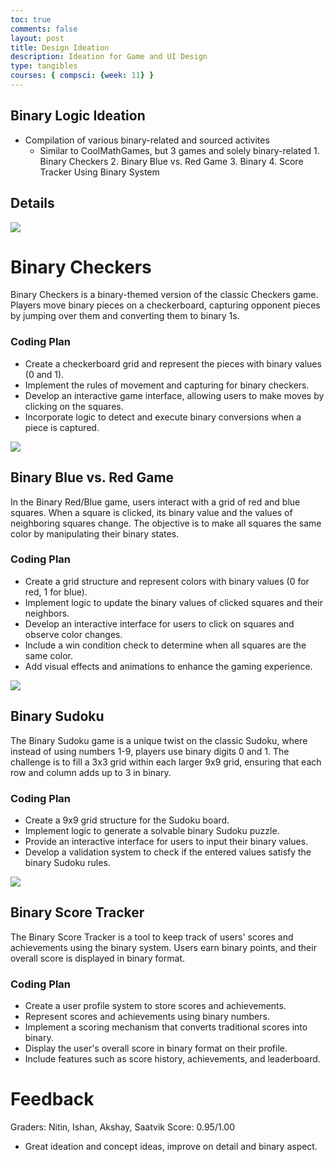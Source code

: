 ```yaml
---
toc: true
comments: false
layout: post
title: Design Ideation
description: Ideation for Game and UI Design
type: tangibles
courses: { compsci: {week: 11} }
---
```


## Binary Logic Ideation

- Compilation of various binary-related and sourced activites
  - Similar to CoolMathGames, but 3 games and solely binary-related
        1. Binary Checkers
        2. Binary Blue vs. Red Game
        3. Binary 
        4. Score Tracker Using Binary System

## Details

<img src="https://github.com/alaraipek/Issues/assets/115954616/ab249767-70e6-48b6-a954-6eec944aad5e">

# Binary Checkers

Binary Checkers is a binary-themed version of the classic Checkers game. Players move binary pieces on a checkerboard, capturing opponent pieces by jumping over them and converting them to binary 1s.

### Coding Plan

- Create a checkerboard grid and represent the pieces with binary values (0 and 1).
- Implement the rules of movement and capturing for binary checkers.
- Develop an interactive game interface, allowing users to make moves by clicking on the squares.
- Incorporate logic to detect and execute binary conversions when a piece is captured.

<img src="https://github.com/alaraipek/Issues/assets/115954616/507125d6-cf4d-4329-94dd-d22a45fe11c9">

## Binary Blue vs. Red Game

In the Binary Red/Blue game, users interact with a grid of red and blue squares. When a square is clicked, its binary value and the values of neighboring squares change. The objective is to make all squares the same color by manipulating their binary states.

### Coding Plan

- Create a grid structure and represent colors with binary values (0 for red, 1 for blue).
- Implement logic to update the binary values of clicked squares and their neighbors.
- Develop an interactive interface for users to click on squares and observe color changes.
- Include a win condition check to determine when all squares are the same color.
- Add visual effects and animations to enhance the gaming experience.

<img src="https://github.com/alaraipek/Issues/assets/115954616/666fa8b3-98e3-42c5-a24e-135dce33bd6d">

## Binary Sudoku

The Binary Sudoku game is a unique twist on the classic Sudoku, where instead of using numbers 1-9, players use binary digits 0 and 1. The challenge is to fill a 3x3 grid within each larger 9x9 grid, ensuring that each row and column adds up to 3 in binary.

### Coding Plan
- Create a 9x9 grid structure for the Sudoku board.
- Implement logic to generate a solvable binary Sudoku puzzle.
- Provide an interactive interface for users to input their binary values.
- Develop a validation system to check if the entered values satisfy the binary Sudoku rules.

<img src="https://github.com/alaraipek/Issues/assets/115954616/a823cadb-7f4a-46c2-b4cf-2735726385c0">

## Binary Score Tracker

The Binary Score Tracker is a tool to keep track of users' scores and achievements using the binary system. Users earn binary points, and their overall score is displayed in binary format.

### Coding Plan

- Create a user profile system to store scores and achievements.
- Represent scores and achievements using binary numbers.
- Implement a scoring mechanism that converts traditional scores into binary.
- Display the user's overall score in binary format on their profile.
- Include features such as score history, achievements, and leaderboard.

# Feedback

Graders: Nitin, Ishan, Akshay, Saatvik
Score: 0.95/1.00

- Great ideation and concept ideas, improve on detail and binary aspect.
